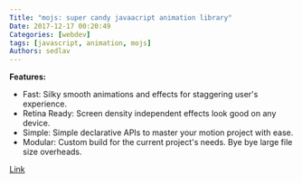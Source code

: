 ```yaml
---
Title: "mojs: super candy javaacript animation library"
Date: 2017-12-17 00:20:49
Categories: [webdev]
tags: [javascript, animation, mojs]
Authors: sedlav
---
```


**Features:**

* Fast: Silky smooth animations and effects for staggering user's experience.
* Retina Ready: Screen density independent effects look good on any device.
* Simple: Simple declarative APIs to master your motion project with ease.
* Modular: Custom build for the current project's needs. Bye bye large file size overheads.

[Link](http://mojs.io)

